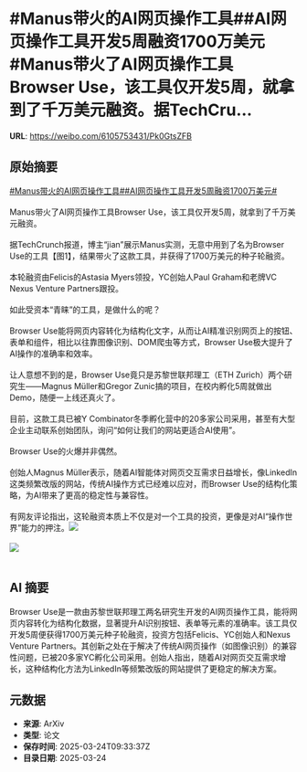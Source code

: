 # #Manus带火的AI网页操作工具##AI网页操作工具开发5周融资1700万美元#Manus带火了AI网页操作工具Browser Use，该工具仅开发5周，就拿到了千万美元融资。据TechCru...

**URL**: https://weibo.com/6105753431/Pk0GtsZFB

## 原始摘要

<a href="https://m.weibo.cn/search?containerid=231522type%3D1%26t%3D10%26q%3D%23Manus%E5%B8%A6%E7%81%AB%E7%9A%84AI%E7%BD%91%E9%A1%B5%E6%93%8D%E4%BD%9C%E5%B7%A5%E5%85%B7%23&amp;extparam=%23Manus%E5%B8%A6%E7%81%AB%E7%9A%84AI%E7%BD%91%E9%A1%B5%E6%93%8D%E4%BD%9C%E5%B7%A5%E5%85%B7%23" data-hide=""><span class="surl-text">#Manus带火的AI网页操作工具#</span></a><a href="https://m.weibo.cn/search?containerid=231522type%3D1%26t%3D10%26q%3D%23AI%E7%BD%91%E9%A1%B5%E6%93%8D%E4%BD%9C%E5%B7%A5%E5%85%B7%E5%BC%80%E5%8F%915%E5%91%A8%E8%9E%8D%E8%B5%841700%E4%B8%87%E7%BE%8E%E5%85%83%23&amp;extparam=%23AI%E7%BD%91%E9%A1%B5%E6%93%8D%E4%BD%9C%E5%B7%A5%E5%85%B7%E5%BC%80%E5%8F%915%E5%91%A8%E8%9E%8D%E8%B5%841700%E4%B8%87%E7%BE%8E%E5%85%83%23" data-hide=""><span class="surl-text">#AI网页操作工具开发5周融资1700万美元#</span></a><br><br>Manus带火了AI网页操作工具Browser Use，该工具仅开发5周，就拿到了千万美元融资。<br><br>据TechCrunch报道，博主“jian”展示Manus实测，无意中用到了名为Browser Use的工具【图1】，结果带火了这款工具，并获得了1700万美元的种子轮融资。<br><br>本轮融资由Felicis的Astasia Myers领投，YC创始人Paul Graham和老牌VC Nexus Venture Partners跟投。<br><br>如此受资本“青睐”的工具，是做什么的呢？<br><br>Browser Use能将网页内容转化为结构化文字，从而让AI精准识别网页上的按钮、表单和组件，相比以往靠图像识别、DOM爬虫等方式，Browser Use极大提升了AI操作的准确率和效率。<br><br>让人意想不到的是，Browser Use竟只是苏黎世联邦理工（ETH Zurich）两个研究生——Magnus Müller和Gregor Zunic搞的项目，在校内孵化5周就做出Demo，随便一上线还真火了。<br><br>目前，这款工具已被Y Combinator冬季孵化营中的20多家公司采用，甚至有大型企业主动联系创始团队，询问“如何让我们的网站更适合AI使用”。<br><br>Browser Use的火爆并非偶然。<br><br>创始人Magnus Müller表示，随着AI智能体对网页交互需求日益增长，像LinkedIn这类频繁改版的网站，传统AI操作方式已经难以应对，而Browser Use的结构化策略，为AI带来了更高的稳定性与兼容性。<br><br>有网友评论指出，这轮融资本质上不仅是对一个工具的投资，更像是对AI“操作世界”能力的押注。<img style="" src="https://tvax3.sinaimg.cn/large/006Fd7o3gy1hzrxd402zwj30ya0xaalo.jpg" referrerpolicy="no-referrer"><br><br><img style="" src="https://tvax2.sinaimg.cn/large/006Fd7o3ly1hzrxcynavfj30zk0np1bs.jpg" referrerpolicy="no-referrer"><br><br>

## AI 摘要

Browser Use是一款由苏黎世联邦理工两名研究生开发的AI网页操作工具，能将网页内容转化为结构化数据，显著提升AI识别按钮、表单等元素的准确率。该工具仅开发5周便获得1700万美元种子轮融资，投资方包括Felicis、YC创始人和Nexus Venture Partners。其创新之处在于解决了传统AI网页操作（如图像识别）的兼容性问题，已被20多家YC孵化公司采用。创始人指出，随着AI对网页交互需求增长，这种结构化方法为LinkedIn等频繁改版的网站提供了更稳定的解决方案。

## 元数据

- **来源**: ArXiv
- **类型**: 论文
- **保存时间**: 2025-03-24T09:33:37Z
- **目录日期**: 2025-03-24
